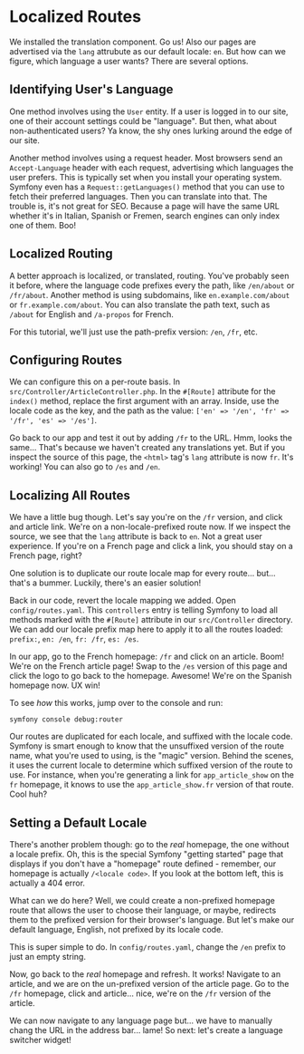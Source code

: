 # Localized Routes

We installed the translation component. Go us! Also our pages are 
advertised via the `lang` attrubute as our default locale: `en`. But how can we figure, which
language a user wants? There are several options.

## Identifying User's Language

One method involves using the `User` entity. If a user is logged in to our
site, one of their account settings could be "language". But then, what about
non-authenticated users? Ya know, the shy ones lurking around the edge of our site.

Another method involves using a request header. Most browsers send an
`Accept-Language` header with each request, advertising which languages the user prefers.
This is typically set when you install your operating
system. Symfony even has a `Request::getLanguages()` method that you can
use to fetch their preferred languages. Then you can translate into that.
The trouble is, it's not great for SEO. Because a page will have the same URL
whether it's in Italian, Spanish or Fremen, search engines can only index
one of them. Boo!

## Localized Routing

A better approach is localized, or translated,
routing. You've probably seen it before, where the language code prefixes every
the path, like `/en/about` or `/fr/about`. Another method is using subdomains, like
`en.example.com/about` or `fr.example.com/about`. You can also translate
the path text, such as `/about` for English and `/a-propos` for French.

For this tutorial, we'll just use the path-prefix version: `/en`, `/fr`, etc.

## Configuring Routes

We can configure this on a per-route basis.
In `src/Controller/ArticleController.php`. In the `#[Route]` attribute for
the `index()` method, replace the first argument with an array. Inside,
use the locale code as the key, and the path as the value:
`['en' => '/en', 'fr' => '/fr', 'es' => '/es']`.

Go back to our app and test it out by adding `/fr` to the URL.
Hmm, looks the same... That's because we haven't created any translations
yet. But if you inspect the source of this page, the
`<html>` tag's `lang` attribute is now `fr`. It's working! You can
also go to `/es` and `/en`.

## Localizing All Routes

We have a little bug though. Let's say you're on the `/fr` version, and
click and article link. We're on a non-locale-prefixed route now. If we
inspect the source, we see that the `lang` attribute is back to `en`.
Not a great user experience. If you're on a French page and click
a link, you should stay on a French page, right?

One solution is to duplicate our route locale map for every route... but...
that's a bummer. Luckily, there's an easier solution!

Back in our code, revert the locale mapping we added. Open `config/routes.yaml`.
This `controllers` entry is telling Symfony to load all methods marked
with the `#[Route]` attribute in our `src/Controller` directory. We can
add our locale prefix map here to apply it to all the routes loaded:
`prefix:`, `en: /en`, `fr: /fr`, `es: /es`.

In our app, go to the French homepage: `/fr` and click on an article.
Boom! We're on the French article page! Swap to the `/es` version of
this page and click the logo to go back to the homepage. Awesome! We're
on the Spanish homepage now. UX win!

To see *how* this works, jump over to the console and run:

```terminal
symfony console debug:router
```

Our routes are duplicated for each locale, and suffixed with the locale
code. Symfony is smart enough to know that the unsuffixed version of the
route name, what you're used to using, is the "magic" version. Behind the
scenes, it uses the current locale to determine which suffixed version of
the route to use. For instance, when you're generating a link for
`app_article_show` on the `fr` homepage, it knows to use the
`app_article_show.fr` version of that route. Cool huh?

## Setting a Default Locale

There's another problem though: go to the *real* homepage, the one without a
locale prefix. Oh, this is the special Symfony "getting started" page
that displays if you don't have a "homepage" route defined - remember,
our homepage is actually `/<locale code>`. If you look at the bottom left,
this is actually a 404 error.

What can we do here? Well, we could create a non-prefixed homepage route
that allows the user to choose their language, or maybe, redirects them
to the prefixed version for their browser's language. But let's make
our default language, English, not prefixed by its locale code.

This is super simple to do. In `config/routes.yaml`, change the `/en` prefix
to just an empty string.

Now, go back to the *real* homepage and refresh. It works! Navigate to
an article, and we are on the un-prefixed version of the article page. Go to
the `/fr` homepage, click and article... nice, we're on the `/fr` version
of the article.

We can now navigate to any language page but... we have to
manually chang the URL in the address bar... lame! So next: let's create a
language switcher widget!
